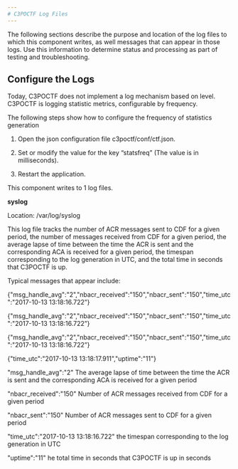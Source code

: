 ```yaml
---
# C3POCTF Log Files
---
```


The following sections describe the purpose and location of the log
files to which this component writes, as well messages that can appear
in those logs. Use this information to determine status and processing
as part of testing and troubleshooting.

## Configure the Logs

Today, C3POCTF does not implement a log mechanism based on level.
C3POCTF is logging statistic metrics, configurable by frequency.

The following steps show how to configure the frequency of statistics
generation

1. Open the json configuration file c3poctf/conf/ctf.json.

2. Set or modify the value for the key “statsfreq” (The value is in
milliseconds).

3. Restart the application.

This component writes to 1 log files.

**syslog**

Location: /var/log/syslog

This log file tracks the number of ACR messages sent to CDF for a given
period, the number of messages received from CDF for a given period, the
average lapse of time between the time the ACR is sent and the
corresponding ACA is received for a given period, the timespan
corresponding to the log generation in UTC, and the total time in seconds
that C3POCTF is up.

Typical messages that appear include:

{"msg\_handle\_avg":"2","nbacr\_received":"150","nbacr\_sent":"150","time\_utc":"2017-10-13
13:18:16.722”}

{"msg\_handle\_avg":"2","nbacr\_received":"150","nbacr\_sent":"150","time\_utc":"2017-10-13
13:18:16.722”}

{"msg\_handle\_avg":"2","nbacr\_received":"150","nbacr\_sent":"150","time\_utc":"2017-10-13
13:18:16.722”}

{"time\_utc":"2017-10-13 13:18:17.911","uptime":"11"}

"msg\_handle\_avg":"2" The average lapse of time between the time the
ACR is sent and the corresponding ACA is received for a given period

"nbacr\_received":"150" Number of ACR messages received from CDF for a
given period

"nbacr\_sent":"150" Number of ACR messages sent to CDF for a given
period

"time\_utc":"2017-10-13 13:18:16.722" the timespan corresponding to the
log generation in UTC

"uptime":"11" he total time in seconds that C3POCTF is up in seconds
